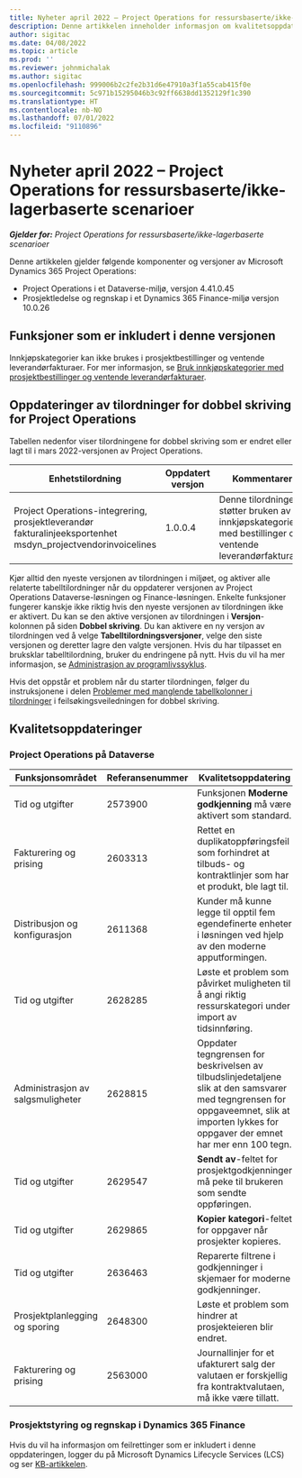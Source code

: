 ```yaml
---
title: Nyheter april 2022 – Project Operations for ressursbaserte/ikke-lagerbaserte scenarioer
description: Denne artikkelen inneholder informasjon om kvalitetsoppdateringene som er tilgjengelige i utgivelsen av Microsoft Dynamics 365 Project Operations for ressursbaserte/ikke-lagerbaserte scenarioer fra april 2022.
author: sigitac
ms.date: 04/08/2022
ms.topic: article
ms.prod: ''
ms.reviewer: johnmichalak
ms.author: sigitac
ms.openlocfilehash: 999006b2c2fe2b31d6e47910a3f1a55cab415f0e
ms.sourcegitcommit: 5c971b15295046b3c92ff6638dd1352129f1c390
ms.translationtype: HT
ms.contentlocale: nb-NO
ms.lasthandoff: 07/01/2022
ms.locfileid: "9110896"
---
```

# <a name="whats-new-april-2022---project-operations-for-resourcenon-stocked-based-scenarios"></a>Nyheter april 2022 – Project Operations for ressursbaserte/ikke-lagerbaserte scenarioer

_**Gjelder for:** Project Operations for ressursbaserte/ikke-lagerbaserte scenarioer_

Denne artikkelen gjelder følgende komponenter og versjoner av Microsoft Dynamics 365 Project Operations:

- Project Operations i et Dataverse-miljø, versjon 4.41.0.45
- Prosjektledelse og regnskap i et Dynamics 365 Finance-miljø versjon 10.0.26

## <a name="features-included-in-this-release"></a>Funksjoner som er inkludert i denne versjonen

Innkjøpskategorier kan ikke brukes i prosjektbestillinger og ventende leverandørfakturaer. For mer informasjon, se [Bruk innkjøpskategorier med prosjektbestillinger og ventende leverandørfakturaer](../procurement/configure-procurement-categories.md).

## <a name="project-operations-dual-write-maps-updates"></a>Oppdateringer av tilordninger for dobbel skriving for Project Operations

Tabellen nedenfor viser tilordningene for dobbel skriving som er endret eller lagt til i mars 2022-versjonen av Project Operations.

| Enhetstilordning | Oppdatert versjon | Kommentarer |
| -------------- | ------------------- | ------------|
| Project Operations-integrering, prosjektleverandør fakturalinjeeksportenhet msdyn\_projectvendorinvoicelines | 1.0.0.4 | Denne tilordningen støtter bruken av innkjøpskategorier med bestillinger og ventende leverandørfakturaer. |

Kjør alltid den nyeste versjonen av tilordningen i miljøet, og aktiver alle relaterte tabelltilordninger når du oppdaterer versjonen av Project Operations Dataverse-løsningen og Finance-løsningen. Enkelte funksjoner fungerer kanskje ikke riktig hvis den nyeste versjonen av tilordningen ikke er aktivert. Du kan se den aktive versjonen av tilordningen i **Versjon**-kolonnen på siden **Dobbel skriving**. Du kan aktivere en ny versjon av tilordningen ved å velge **Tabelltilordningsversjoner**, velge den siste versjonen og deretter lagre den valgte versjonen. Hvis du har tilpasset en bruksklar tabelltilordning, bruker du endringene på nytt. Hvis du vil ha mer informasjon, se [Administrasjon av programlivssyklus](/dynamics365/fin-ops-core/dev-itpro/data-entities/dual-write/app-lifecycle-management).

Hvis det oppstår et problem når du starter tilordningen, følger du instruksjonene i delen [Problemer med manglende tabellkolonner i tilordninger](/dynamics365/fin-ops-core/dev-itpro/data-entities/dual-write/dual-write-troubleshooting-finops-upgrades#missing-table-columns-issue-on-maps) i feilsøkingsveiledningen for dobbel skriving.

## <a name="quality-updates"></a>Kvalitetsoppdateringer

### <a name="project-operations-on-dataverse"></a>Project Operations på Dataverse

| Funksjonsområdet | Referansenummer | Kvalitetsoppdatering |
| ------------ | ---------------- | -------------- |
| Tid og utgifter | 2573900 | Funksjonen **Moderne godkjenning** må være aktivert som standard. |
| Fakturering og prising | 2603313 | Rettet en duplikatoppføringsfeil som forhindret at tilbuds- og kontraktlinjer som har et produkt, ble lagt til. |
| Distribusjon og konfigurasjon | 2611368 | Kunder må kunne legge til opptil fem egendefinerte enheter i løsningen ved hjelp av den moderne apputformingen. |
| Tid og utgifter | 2628285 | Løste et problem som påvirket muligheten til å angi riktig ressurskategori under import av tidsinnføring. |
|   Administrasjon av salgsmuligheter| 2628815 | Oppdater tegngrensen for beskrivelsen av tilbudslinjedetaljene slik at den samsvarer med tegngrensen for oppgaveemnet, slik at importen lykkes for oppgaver der emnet har mer enn 100 tegn. |
| Tid og utgifter| 2629547 | **Sendt av**-feltet for prosjektgodkjenninger må peke til brukeren som sendte oppføringen. |
| Tid og utgifter| 2629865 | **Kopier kategori**-feltet for oppgaver når prosjekter kopieres. |
| Tid og utgifter| 2636463 | Reparerte filtrene i godkjenninger i skjemaer for moderne godkjenninger. |
| Prosjektplanlegging og sporing | 2648300 | Løste et problem som hindrer at prosjekteieren blir endret. |
| Fakturering og prising | 2563000 | Journallinjer for et ufakturert salg der valutaen er forskjellig fra kontraktvalutaen, må ikke være tillatt. |

### <a name="project-management-and-accounting-in-dynamics-365-finance"></a>Prosjektstyring og regnskap i Dynamics 365 Finance

Hvis du vil ha informasjon om feilrettinger som er inkludert i denne oppdateringen, logger du på Microsoft Dynamics Lifecycle Services (LCS) og ser [KB-artikkelen](https://fix.lcs.dynamics.com/Issue/Details?bugId=662864).
